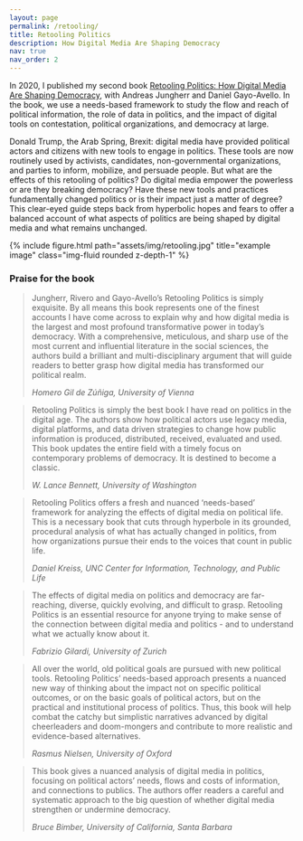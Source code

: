 ```yaml
---
layout: page
permalink: /retooling/
title: Retooling Politics
description: How Digital Media Are Shaping Democracy
nav: true
nav_order: 2
---
```


In 2020, I published my second book [Retooling Politics: How Digital
Media Are Shaping
Democracy](https://www.cambridge.org/us/academic/subjects/computer-science/computing-and-society/retooling-politics-how-digital-media-are-shaping-democracy),
with Andreas Jungherr and Daniel Gayo-Avello. In the book, we use a
needs-based framework to study the flow and reach of political
information, the role of data in politics, and the impact of digital
tools on contestation, political organizations, and democracy at
large.

<div class="row">
<div class="col-sm-8 mt-3 mt-md-0">

Donald Trump, the Arab Spring, Brexit: digital media have provided
political actors and citizens with new tools to engage in politics.
These tools are now routinely used by activists, candidates,
non-governmental organizations, and parties to inform, mobilize, and
persuade people. But what are the effects of this retooling of
politics? Do digital media empower the powerless or are they breaking
democracy? Have these new tools and practices fundamentally changed
politics or is their impact just a matter of degree? This clear-eyed
guide steps back from hyperbolic hopes and fears to offer a balanced
account of what aspects of politics are being shaped by digital media
and what remains unchanged.

</div>
<div class="col-sm-4 mt-3 mt-md-0">
{% include figure.html path="assets/img/retooling.jpg" title="example image" class="img-fluid rounded z-depth-1" %}
</div>
</div>

### Praise for the book

<div class="row"> 

<div class="col-sm-6 mt-3 mt-md-0">
<blockquote> <p>Jungherr, Rivero and Gayo-Avello’s Retooling Politics is
simply exquisite. By all means this book represents one of the finest
accounts I have come across to explain why and how digital media is
the largest and most profound transformative power in today’s
democracy. With a comprehensive, meticulous, and sharp use of the most
current and influential literature in the social sciences, the authors
build a brilliant and multi-disciplinary argument that will guide
readers to better grasp how digital media has transformed our
political realm. </p> <footer><em>Homero Gil de Zúñiga,
University of Vienna</em></footer> </blockquote>  
</div>

<div class="col-sm-6 mt-3 mt-md-0">
<blockquote> <p>Retooling Politics is simply the best book I have read on politics in
the digital age. The authors show how political actors use legacy
media, digital platforms, and data driven strategies to change how
public information is produced, distributed, received, evaluated and
used. This book updates the entire field with a timely focus on
contemporary problems of democracy. It is destined to become a
classic.  </p> <footer><em>W. Lance Bennett, University of Washington</em></footer> </blockquote>
</div>

</div>

<div class="row"> 

<div class="col-sm-6 mt-3 mt-md-0"> <blockquote> <p> Retooling
Politics offers a fresh and nuanced ‘needs-based’ framework for
analyzing the effects of digital media on political life. This is a
necessary book that cuts through hyperbole in its grounded, procedural
analysis of what has actually changed in politics, from how
organizations pursue their ends to the voices that count in public
life. </p> <footer><em>Daniel Kreiss, UNC Center for Information,
Technology, and Public Life
</em></footer> </blockquote>  
</div>

<div class="col-sm-6 mt-3 mt-md-0">
<blockquote> <p>The effects of digital media on politics and democracy are
far-reaching, diverse, quickly evolving, and difficult to grasp.
Retooling Politics is an essential resource for anyone trying to make
sense of the connection between digital media and politics - and to
understand what we actually know about it.  </p> <footer><em>Fabrizio Gilardi,
University of Zurich</em></footer> </blockquote>
</div>

</div>

<div class="row"> 

<div class="col-sm-6 mt-3 mt-md-0"> <blockquote> <p> All over the
world, old political goals are pursued with new political tools.
Retooling Politics’ needs-based approach presents a nuanced new way of
thinking about the impact not on specific political outcomes, or on
the basic goals of political actors, but on the practical and
institutional process of politics. Thus, this book will help combat
the catchy but simplistic narratives advanced by digital cheerleaders
and doom-mongers and contribute to more realistic and evidence-based
alternatives. </p> <footer><em> Rasmus Nielsen, University of Oxford
</em></footer> </blockquote>  
</div>

<div class="col-sm-6 mt-3 mt-md-0"> <blockquote> <p> This book gives a
nuanced analysis of digital media in politics, focusing on political
actors’ needs, flows and costs of information, and connections to
publics. The authors offer readers a careful and systematic approach
to the big question of whether digital media strengthen or undermine
democracy. </p> <footer><em>Bruce Bimber, University of California,
Santa Barbara</em></footer> </blockquote> </div>

</div>




